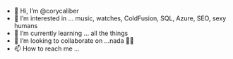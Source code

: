 - 👋 Hi, I’m @corycaliber
- 👀 I’m interested in ... music, watches, ColdFusion, SQL, Azure, SEO, sexy humans
- 🌱 I’m currently learning ... all the things
- 💞️ I’m looking to collaborate on ...nada 🤷‍♂️
- 📫 How to reach me ...

<!---
corycaliber/corycaliber is a ✨ special ✨ repository because its `README.md` (this file) appears on your GitHub profile.
You can click the Preview link to take a look at your changes.
--->
